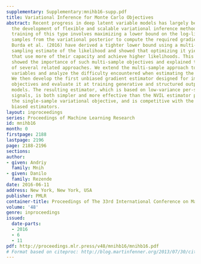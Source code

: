 ```yaml
---
supplementary: Supplementary:mnihb16-supp.pdf
title: Variational Inference for Monte Carlo Objectives
abstract: Recent progress in deep latent variable models has largely been driven by
  the development of flexible and scalable variational inference methods. Variational
  training of this type involves maximizing a lower bound on the log-likelihood, using
  samples from the variational posterior to compute the required gradients. Recently,
  Burda et al. (2016) have derived a tighter lower bound using a multi-sample importance
  sampling estimate of the likelihood and showed that optimizing it yields models
  that use more of their capacity and achieve higher likelihoods. This development
  showed the importance of such multi-sample objectives and explained the success
  of several related approaches. We extend the multi-sample approach to discrete latent
  variables and analyze the difficulty encountered when estimating the gradients involved.
  We then develop the first unbiased gradient estimator designed for importance-sampled
  objectives and evaluate it at training generative and structured output prediction
  models. The resulting estimator, which is based on low-variance per-sample learning
  signals, is both simpler and more effective than the NVIL estimator proposed for
  the single-sample variational objective, and is competitive with the currently used
  biased estimators.
layout: inproceedings
series: Proceedings of Machine Learning Research
id: mnihb16
month: 0
firstpage: 2188
lastpage: 2196
page: 2188-2196
sections: 
author:
- given: Andriy
  family: Mnih
- given: Danilo
  family: Rezende
date: 2016-06-11
address: New York, New York, USA
publisher: PMLR
container-title: Proceedings of The 33rd International Conference on Machine Learning
volume: '48'
genre: inproceedings
issued:
  date-parts:
  - 2016
  - 6
  - 11
pdf: http://proceedings.mlr.press/v48/mnihb16/mnihb16.pdf
# Format based on citeproc: http://blog.martinfenner.org/2013/07/30/citeproc-yaml-for-bibliographies/
---
```


